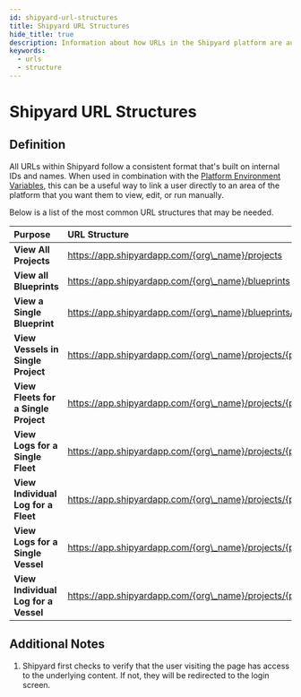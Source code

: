 ```yaml
---
id: shipyard-url-structures
title: Shipyard URL Structures
hide_title: true
description: Information about how URLs in the Shipyard platform are automatically generated with IDs.
keywords:
  - urls
  - structure
---
```


# Shipyard URL Structures

## Definition

All URLs within Shipyard follow a consistent format that's built on internal IDs and names. When used in combination with the [Platform Environment Variables](../vessels/environment-variables/platform-environment-variables.md), this can be a useful way to link a user directly to an area of the platform that you want them to view, edit, or run manually.

Below is a list of the most common URL structures that may be needed.

| Purpose                              | URL Structure                                                                                      |
| :----------------------------------- | :------------------------------------------------------------------------------------------------- |
| **View All Projects**                | https://app.shipyardapp.com/{org\_name}/projects                                                   |
| **View all Blueprints**              | https://app.shipyardapp.com/{org\_name}/blueprints                                                 |
| **View a Single Blueprint**          | https://app.shipyardapp.com/{org\_name}/blueprints/{blueprint\_id}                                 |
| **View Vessels in Single Project**   | https://app.shipyardapp.com/{org\_name}/projects/{project\_id}/vessels                             |
| **View Fleets for a Single Project** | https://app.shipyardapp.com/{org\_name}/projects/{project\_id}/fleets                              |
| **View Logs for a Single Fleet**     | https://app.shipyardapp.com/{org\_name}/projects/{project\_id}/fleets/{fleet\_id}/logs             |
| **View Individual Log for a Fleet**  | https://app.shipyardapp.com/{org\_name}/projects/{project\_id}/fleets/{fleet\_id}/logs/{log\_id}   |
| **View Logs for a Single Vessel**    | https://app.shipyardapp.com/{org\_name}/projects/{project\_id}/vessels/{vessel\_id}/logs           |
| **View Individual Log for a Vessel** | https://app.shipyardapp.com/{org\_name}/projects/{project\_id}/vessels/{vessel\_id}/logs/{log\_id} |

## Additional Notes

1. Shipyard first checks to verify that the user visiting the page has access to the underlying content. If not, they will be redirected to the login screen.
